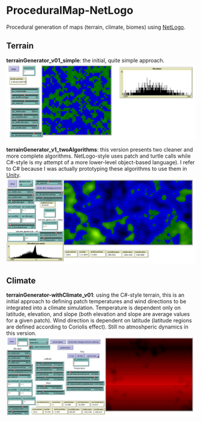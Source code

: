 # ProceduralMap-NetLogo
Procedural generation of maps (terrain, climate, biomes) using [NetLogo](https://ccl.northwestern.edu/netlogo/).
<PENDING TO DEVELOP INFO>

## Terrain

**terrainGenerator_v01_simple**: the initial, quite simple approach.
![terrain01](screenshots/terrainGenerator_v01_simple_interface.png?raw=true "terrain v0")

**terrainGenerator_v1_twoAlgorithms**: this version presents two cleaner and more complete algorithms. NetLogo-style uses patch and turtle calls while C#-style is my attempt of a more lower-level object-based language). I refer to C# because I was actually prototyping these algorithms to use them in [Unity](https://unity3d.com).
![terrain02](screenshots/terrainGenerator_v1_twoAlgorithms_interface.png?raw=true "terrain v1")

## Climate
**terrainGenerator-withClimate_v01**: using the C#-style terrain, this is an initial approach to defining patch temperatures and wind directions to be integrated into a climate simulation. Temperature is dependent only on latitude, elevation, and slope (both elevation and slope are average values for a given patch). Wind direction is dependent on latitude (latitude regions are defined according to Coriolis effect). Still no atmoshperic dynamics in this version.
![climate01](screenshots/terrainGenerator-withClimate_v01_interface.png?raw=true "climate v0")
